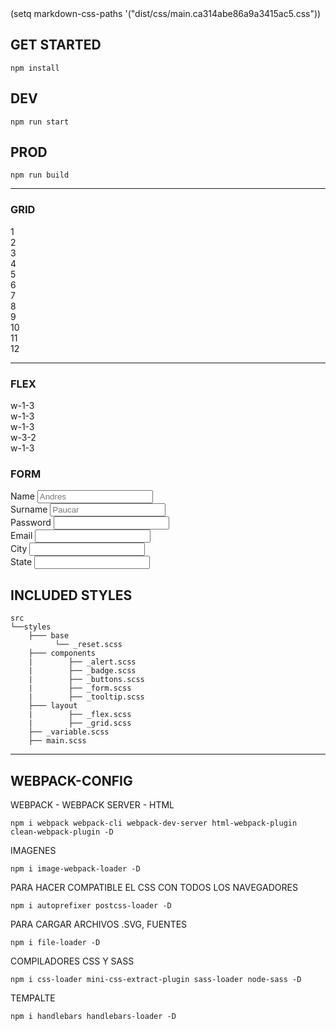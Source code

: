 <link href="https://raw.githubusercontent.com/YoelPaucar/webpack-workflow/master/dist/css/main.ca314abe86a9a3415ac5.css" rel="stylesheet">
(setq markdown-css-paths '("dist/css/main.ca314abe86a9a3415ac5.css"))
<style>
    body{background:transparent !important}
</style>

## GET STARTED

    npm install

## DEV

    npm run start

## PROD

    npm run build



<hr/>

### GRID
 
<div class="grid grid-cols-4 sm:grid-cols-1 md:grid-cols-2 lg:grid-cols-3 gap-4 p-4 text-white text-center">
        <div class="bg-primary p-2">1</div>
        <div class="bg-success p-2">2</div>
        <div class="bg-danger p-2">3</div> 
        <div class="bg-secondary p-2">4</div>
        <div class="bg-success p-2">5</div>
        <div class="bg-warning p-2">6</div> 
        <div class="bg-dark p-2">7</div>
        <div class="bg-success p-2">8</div>
        <div class="bg-danger p-2">9</div> 
        <div class="bg-primary p-2">10</div>
        <div class="bg-indigo p-2">11</div>
        <div class="bg-info p-2">12</div> 
    </div>
<hr/> 

### FLEX

<div class="flex flex-wrap p-4 text-white ">
    <div class="w-1-3 bg-primary text-center">w-1-3</div>
    <div class="w-1-3 bg-success text-center">w-1-3</div>
    <div class="w-1-3 bg-danger text-center">w-1-3</div>
</div>
<div class="flex p-4 text-white">
    <!-- <div class="w-1-3 bg-primary text-center">w-1-3</div> -->
    <div class="w-2-3 bg-danger text-center">w-3-2</div>
    <div class="w-1-3 bg-warning text-center">w-1-3</div>
   
</div>

### FORM
<div class="grid grid-cols-2 gap-4 p-4 rounded shadow-lg m-4 border border-dark bg-white">
        <div class="form-group">
            <label for="name">Name</label>
            <input type="text" name="name" id="name" class="form-control" placeholder="Andres">
        </div>
        <div class="form-group">
            <label for="surname">Surname</label>
            <input type="text" name="surname" id="surname" class="form-control" placeholder="Paucar">
        </div>
        <div class="form-group">
            <label for="password">Password</label>
            <input type="text" name="password" id="password" class="form-control">
        </div>
        <div class="form-group">
            <label for="email">Email</label>
            <input type="text" name="email" id="email" class="form-control">
        </div>
        <div class="form-group">
            <label for="city">City</label>
            <input type="text" name="city" id="city" class="form-control">
        </div>
        <div class="form-group">
            <label for="state">State</label>
            <input type="text" name="state" id="state" class="form-control">
        </div>
    </div>

## INCLUDED STYLES
    
    src
    └──styles
        ├─── base
              └── _reset.scss
        ├─── components
        |        ├── _alert.scss
        |        ├── _badge.scss
        |        ├── _buttons.scss
        |        ├── _form.scss
        |        ├── _tooltip.scss
        ├─── layout
        |        ├── _flex.scss
        |        ├── _grid.scss
        ├── _variable.scss 
        ├── main.scss 

<hr/>

## WEBPACK-CONFIG

WEBPACK - WEBPACK SERVER - HTML

    npm i webpack webpack-cli webpack-dev-server html-webpack-plugin clean-webpack-plugin -D

IMAGENES

    npm i image-webpack-loader -D

PARA HACER COMPATIBLE EL CSS CON TODOS LOS NAVEGADORES

    npm i autoprefixer postcss-loader -D

PARA CARGAR ARCHIVOS .SVG, FUENTES

    npm i file-loader -D

COMPILADORES CSS Y SASS

    npm i css-loader mini-css-extract-plugin sass-loader node-sass -D

TEMPALTE

    npm i handlebars handlebars-loader -D


 

 
